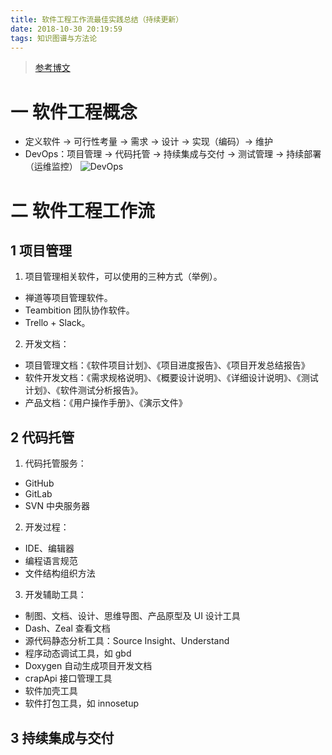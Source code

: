 ```yaml
---
title: 软件工程工作流最佳实践总结（持续更新）
date: 2018-10-30 20:19:59
tags: 知识图谱与方法论
---
```

> [参考博文](https://blog.csdn.net/liumiaocn/article/details/77869653)

# 一 软件工程概念
- 定义软件 -> 可行性考量 -> 需求 -> 设计 -> 实现（编码）-> 维护
- DevOps：项目管理 -> 代码托管 -> 持续集成与交付 -> 测试管理 -> 持续部署（运维监控）
![DevOps](图1.PNG)

# 二 软件工程工作流
## 1 项目管理
1. 项目管理相关软件，可以使用的三种方式（举例）。
- 禅道等项目管理软件。
- Teambition 团队协作软件。
- Trello + Slack。

2. 开发文档：
- 项目管理文档：《软件项目计划》、《项目进度报告》、《项目开发总结报告》
- 软件开发文档：《需求规格说明》、《概要设计说明》、《详细设计说明》、《测试计划》、《软件测试分析报告》。
- 产品文档：《用户操作手册》、《演示文件》

## 2 代码托管
1. 代码托管服务：
- GitHub
- GitLab
- SVN 中央服务器

2. 开发过程：
- IDE、编辑器
- 编程语言规范
- 文件结构组织方法

3. 开发辅助工具：
- 制图、文档、设计、思维导图、产品原型及 UI 设计工具
- Dash、Zeal 查看文档
- 源代码静态分析工具：Source Insight、Understand
- 程序动态调试工具，如 gbd
- Doxygen 自动生成项目开发文档
- crapApi 接口管理工具
- 软件加壳工具
- 软件打包工具，如 innosetup

## 3 持续集成与交付